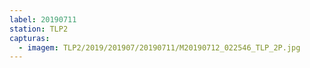 ```yaml
---
label: 20190711
station: TLP2
capturas:
  - imagem: TLP2/2019/201907/20190711/M20190712_022546_TLP_2P.jpg
---
```

